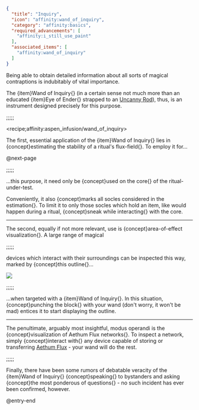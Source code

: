 ```json
{
  "title": "Inquiry",
  "icon": "affinity:wand_of_inquiry",
  "category": "affinity:basics",
  "required_advancements": [
    "affinity:i_still_use_paint"
  ],
  "associated_items": [
    "affinity:wand_of_inquiry"
  ]
}
```

Being able to obtain detailed information about all sorts of magical contraptions is indubitably of vital importance.


The {item}Wand of Inquiry{} (in a certain sense not much more than an educated {item}Eye of Ender{} strapped to an
[Uncanny Rod](^affinity:uncanny_rod)), thus, is an instrument designed precisely for this purpose.

;;;;;

<recipe;affinity:aspen_infusion/wand_of_inquiry>

The first, essential application of the {item}Wand of Inquiry{} lies in {concept}estimating the stability of a ritual's
flux-field{}. To employ it for...


@next-page

;;;;;

...this purpose, it need only be {concept}used on the core{} of the ritual-under-test. 


Conveniently, it also 
{concept}marks all socles considered in the estimation{}. To limit it to only those socles which hold an item, like
would happen during a ritual, {concept}sneak while interacting{} with the core.

---

The second, equally if not more relevant, use is {concept}area-of-effect visualization{}. A large range of magical

;;;;;

devices which interact with their surroundings can be inspected this way, marked by {concept}this outline{}...

![](affinity:textures/gui/wispen_testament/inquiry_outline.png,fit)


;;;;;

...when targeted with a {item}Wand of Inquiry{}. In this situation, {concept}punching the block{} with your wand (don't
worry, it won't be mad) entices it to start displaying the outline.

---

The penultimate, arguably most insightful, modus operandi is the {concept}visualization of Aethum Flux networks{}. To
inspect a network, simply {concept}interact with{} any device capable of storing or transferring [Aethum Flux](^affinity:aethum_flux) -
your wand will do the rest.

;;;;;

Finally, there have been some rumors of debatable veracity of the {item}Wand of Inquiry{} {concept}speaking{} to bystanders
and asking {concept}the most ponderous of questions{} - no such incident has ever been confirmed, however.

@entry-end